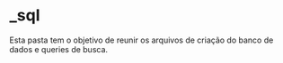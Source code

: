 # _sql

Esta pasta tem o objetivo de reunir os arquivos de criação do banco de dados
e queries de busca.
